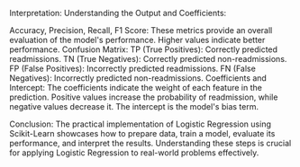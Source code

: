 Interpretation: Understanding the Output and Coefficients:

Accuracy, Precision, Recall, F1 Score: These metrics provide an overall evaluation of the model's performance. Higher values indicate better performance.
Confusion Matrix:
TP (True Positives): Correctly predicted readmissions.
TN (True Negatives): Correctly predicted non-readmissions.
FP (False Positives): Incorrectly predicted readmissions.
FN (False Negatives): Incorrectly predicted non-readmissions.
Coefficients and Intercept:
The coefficients indicate the weight of each feature in the prediction. Positive values increase the probability of readmission, while negative values decrease it.
The intercept is the model's bias term.

Conclusion:
The practical implementation of Logistic Regression using Scikit-Learn showcases how to prepare data, train a model, evaluate its performance, and interpret the results. Understanding these steps is crucial for applying Logistic Regression to real-world problems effectively.

